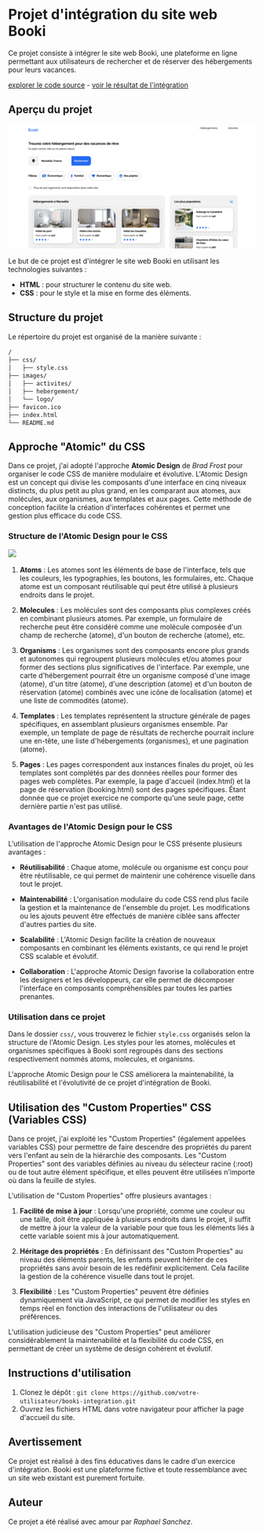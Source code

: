 # Projet d'intégration du site web Booki

Ce projet consiste à intégrer le site web Booki, une plateforme en ligne permettant aux utilisateurs de rechercher et de réserver des hébergements pour leurs vacances.

[explorer le code source](https://github.com/raphaelsanchez/oc-p2-booki) - [voir le résultat de l'intégration](https://raphaelsanchez.design/oc-p2-booki/)

## Aperçu du projet

![Booki screenshot](./screenshot.png)

Le but de ce projet est d'intégrer le site web Booki en utilisant les technologies suivantes :

- **HTML** : pour structurer le contenu du site web.
- **CSS** : pour le style et la mise en forme des éléments.

## Structure du projet

Le répertoire du projet est organisé de la manière suivante :

```
/
├── css/
│   ├── style.css
├── images/
│   ├── activites/
│   ├── hebergement/
│   └── logo/
├── favicon.ico
├── index.html
└── README.md
```

## Approche "Atomic" du CSS

Dans ce projet, j'ai adopté l'approche **Atomic Design** de _Brad Frost_ pour organiser le code CSS de manière modulaire et évolutive. L'Atomic Design est un concept qui divise les composants d'une interface en cinq niveaux distincts, du plus petit au plus grand, en les comparant aux atomes, aux molécules, aux organismes, aux templates et aux pages. Cette méthode de conception facilite la création d'interfaces cohérentes et permet une gestion plus efficace du code CSS.

### Structure de l'Atomic Design pour le CSS

![](https://bradfrost.com/wp-content/uploads/2013/06/atomic-design.png)

1. **Atoms** : Les atomes sont les éléments de base de l'interface, tels que les couleurs, les typographies, les boutons, les formulaires, etc. Chaque atome est un composant réutilisable qui peut être utilisé à plusieurs endroits dans le projet.

2. **Molecules** : Les molécules sont des composants plus complexes créés en combinant plusieurs atomes. Par exemple, un formulaire de recherche peut être considéré comme une molécule composée d'un champ de recherche (atome), d'un bouton de recherche (atome), etc.

3. **Organisms** : Les organismes sont des composants encore plus grands et autonomes qui regroupent plusieurs molécules et/ou atomes pour former des sections plus significatives de l'interface. Par exemple, une carte d'hébergement pourrait être un organisme composé d'une image (atome), d'un titre (atome), d'une description (atome) et d'un bouton de réservation (atome) combinés avec une icône de localisation (atome) et une liste de commodités (atome).

4. **Templates** : Les templates représentent la structure générale de pages spécifiques, en assemblant plusieurs organismes ensemble. Par exemple, un template de page de résultats de recherche pourrait inclure une en-tête, une liste d'hébergements (organismes), et une pagination (atome).

5. **Pages** : Les pages correspondent aux instances finales du projet, où les templates sont complétés par des données réelles pour former des pages web complètes. Par exemple, la page d'accueil (index.html) et la page de réservation (booking.html) sont des pages spécifiques. Étant donnée que ce projet exercice ne comporte qu'une seule page, cette dernière partie n'est pas utilisé.

### Avantages de l'Atomic Design pour le CSS

L'utilisation de l'approche Atomic Design pour le CSS présente plusieurs avantages :

- **Réutilisabilité** : Chaque atome, molécule ou organisme est conçu pour être réutilisable, ce qui permet de maintenir une cohérence visuelle dans tout le projet.

- **Maintenabilité** : L'organisation modulaire du code CSS rend plus facile la gestion et la maintenance de l'ensemble du projet. Les modifications ou les ajouts peuvent être effectués de manière ciblée sans affecter d'autres parties du site.

- **Scalabilité** : L'Atomic Design facilite la création de nouveaux composants en combinant les éléments existants, ce qui rend le projet CSS scalable et évolutif.

- **Collaboration** : L'approche Atomic Design favorise la collaboration entre les designers et les développeurs, car elle permet de décomposer l'interface en composants compréhensibles par toutes les parties prenantes.

### Utilisation dans ce projet

Dans le dossier `css/`, vous trouverez le fichier `style.css` organisés selon la structure de l'Atomic Design. Les styles pour les atomes, molécules et organismes spécifiques à Booki sont regroupés dans des sections respectivement nommés atoms, molecules, et organisms.

L'approche Atomic Design pour le CSS améliorera la maintenabilité, la réutilisabilité et l'évolutivité de ce projet d'intégration de Booki.

## Utilisation des "Custom Properties" CSS (Variables CSS)

Dans ce projet, j'ai exploité les "Custom Properties" (également appelées variables CSS) pour permettre de faire descendre des propriétés du parent vers l'enfant au sein de la hiérarchie des composants. Les "Custom Properties" sont des variables définies au niveau du sélecteur racine (:root) ou de tout autre élément spécifique, et elles peuvent être utilisées n'importe où dans la feuille de styles.

L'utilisation de "Custom Properties" offre plusieurs avantages :

1. **Facilité de mise à jour** : Lorsqu'une propriété, comme une couleur ou une taille, doit être appliquée à plusieurs endroits dans le projet, il suffit de mettre à jour la valeur de la variable pour que tous les éléments liés à cette variable soient mis à jour automatiquement.

2. **Héritage des propriétés** : En définissant des "Custom Properties" au niveau des éléments parents, les enfants peuvent hériter de ces propriétés sans avoir besoin de les redéfinir explicitement. Cela facilite la gestion de la cohérence visuelle dans tout le projet.

3. **Flexibilité** : Les "Custom Properties" peuvent être définies dynamiquement via JavaScript, ce qui permet de modifier les styles en temps réel en fonction des interactions de l'utilisateur ou des préférences.

L'utilisation judicieuse des "Custom Properties" peut améliorer considérablement la maintenabilité et la flexibilité du code CSS, en permettant de créer un système de design cohérent et évolutif.

## Instructions d'utilisation

1. Clonez le dépôt : `git clone https://github.com/votre-utilisateur/booki-integration.git`
2. Ouvrez les fichiers HTML dans votre navigateur pour afficher la page d'accueil du site.

## Avertissement

Ce projet est réalisé à des fins éducatives dans le cadre d'un exercice d'intégration. Booki est une plateforme fictive et toute ressemblance avec un site web existant est purement fortuite.

## Auteur

Ce projet a été réalisé avec amour par _Raphael Sanchez_.
